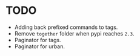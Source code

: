 # TODO
- Adding back prefixed commands to tags.
- Remove `together` folder when pypi reaches `2.3`.
- Paginator for tags.
- Paginator for urban.